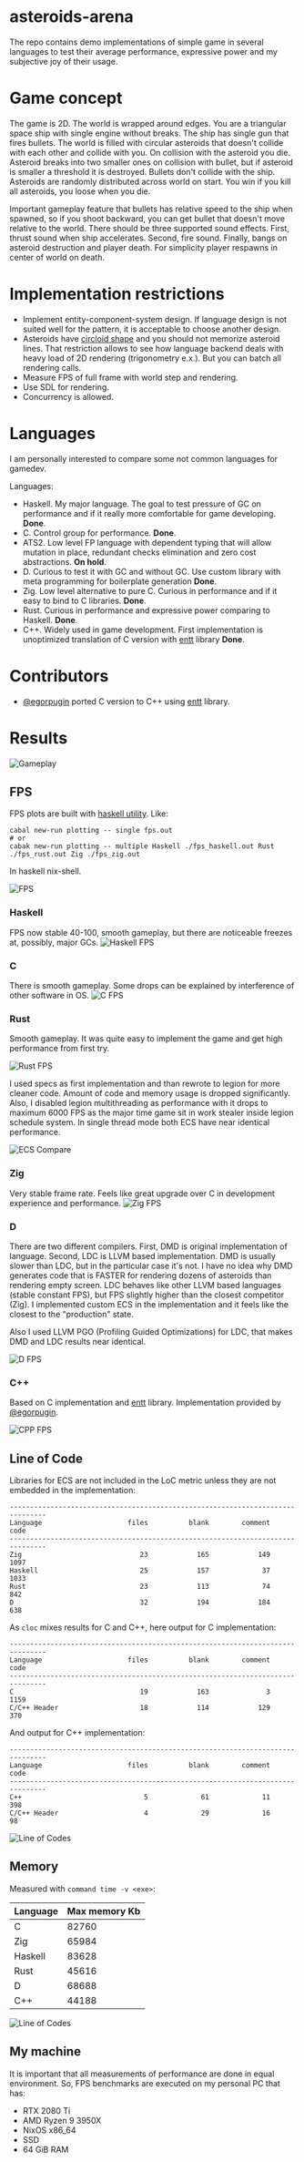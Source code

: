 # asteroids-arena

The repo contains demo implementations of simple game in several languages to test their average performance, expressive power and my subjective
joy of their usage.

# Game concept

The game is 2D. The world is wrapped around edges. You are a triangular space ship with single engine without breaks. The ship has single gun that fires bullets.
The world is filled with circular asteroids that doesn't collide with each other and collide with you. On collision with the asteroid
you die. Asteroid breaks into two smaller ones on collision with bullet, but if asteroid is smaller a threshold it is destroyed. Bullets
don't collide with the ship. Asteroids are randomly distributed across world on start. You win if you kill all asteroids, you loose when
you die.

Important gameplay feature that bullets has relative speed to the ship when spawned, so if you shoot backward, you can get bullet that doesn't move relative to
the world. There should be three supported sound effects. First, thrust sound when ship accelerates. Second, fire sound. Finally, bangs on asteroid destruction and player death. For simplicity player respawns in center of world on death.

# Implementation restrictions

* Implement entity-component-system design. If language design is not suited well for the pattern, it is acceptable to choose another design.
* Asteroids have [circloid shape](./c/asteroids/src/render.c#L35) and you should not memorize asteroid lines. That restriction allows to see how language backend
deals with heavy load of 2D rendering (trigonometry e.x.). But you can batch all rendering calls.
* Measure FPS of full frame with world step and rendering.
* Use SDL for rendering.
* Concurrency is allowed.

# Languages

I am personally interested to compare some not common languages for gamedev.

Languages:
- Haskell. My major language. The goal to test pressure of GC on performance and if it really more comfortable for game developing. **Done**.
- C. Control group for performance. **Done**.
- ATS2. Low level FP language with dependent typing that will allow mutation in place, redundant checks elimination and zero cost abstractions. **On hold**.
- D. Curious to test it with GC and without GC. Use custom library with meta programming for boilerplate generation **Done**.
- Zig. Low level alternative to pure C. Curious in performance and if it easy to bind to C libraries. **Done**.
- Rust. Curious in performance and expressive power comparing to Haskell. **Done**.
- С++. Widely used in game development. First implementation is unoptimized translation of C version with [entt](https://github.com/skypjack/entt) library **Done**.

# Contributors

- [@egorpugin](https://github.com/egorpugin) ported C version to C++ using [entt](https://github.com/skypjack/entt) library.

# Results

![Gameplay](./screenshots/c_001.png)

## FPS

FPS plots are built with [haskell utility](./haskell/plotting). Like:
```
cabal new-run plotting -- single fps.out
# or
cabak new-run plotting -- multiple Haskell ./fps_haskell.out Rust ./fps_rust.out Zig ./fps_zig.out
```
In haskell nix-shell.

![FPS](./fps_many.png)

### Haskell
FPS now stable 40-100, smooth gameplay, but there are noticeable freezes at, possibly, major GCs.
![Haskell FPS](./haskell/fps.png)

### C
There is smooth gameplay. Some drops can be explained by interference of other software in OS.
![C FPS](./c/asteroids/fps.png)

### Rust
Smooth gameplay. It was quite easy to implement the game and get high performance from first try.

![Rust FPS](./rust/fps.png)

I used specs as first implementation and than rewrote to legion for more cleaner code. Amount of code
and memory usage is dropped significantly. Also, I disabled legion multithreading as performance
with it drops to maximum 6000 FPS as the major time game sit in work stealer inside legion schedule system.
In single thread mode both ECS have near identical performance.

![ECS Compare](./rust/asteroids/ecs_compare.png)

### Zig
Very stable frame rate. Feels like great upgrade over C in development experience and performance.
![Zig FPS](./zig/asteroids/fps.png)

### D
There are two different compilers. First, DMD is original implementation of language. Second, LDC is
LLVM based implementation. DMD is usually slower than LDC, but in the particular case it's not. I have
no idea why DMD generates code that is FASTER for rendering dozens of asteroids than rendering empty screen.
LDC behaves like other LLVM based languages (stable constant FPS), but FPS slightly higher than the closest competitor (Zig).
I implemented custom ECS in the implementation and it feels like the closest to the "production" state.

Also I used LLVM PGO (Profiling Guided Optimizations) for LDC, that makes DMD and LDC results near identical.

![D FPS](./d/asteroids/fps_many.png)

### C++

Based on C implementation and [entt](https://github.com/skypjack/entt) library. Implementation provided by [@egorpugin](https://github.com/egorpugin).

![CPP FPS](./cpp/asteroids/fps.png)

## Line of Code

Libraries for ECS are not included in the LoC metric unless they are not embedded in the implementation:
```
-------------------------------------------------------------------------------
Language                     files          blank        comment           code
-------------------------------------------------------------------------------
Zig                             23            165            149           1097
Haskell                         25            157             37           1033
Rust                            23            113             74            842
D                               32            194            184            638
```

As `cloc` mixes results for C and C++, here output for C implementation:
```
-------------------------------------------------------------------------------
Language                     files          blank        comment           code
-------------------------------------------------------------------------------
C                               19            163              3           1159
C/C++ Header                    18            114            129            370

```

And output for C++ implementation:
```
-------------------------------------------------------------------------------
Language                     files          blank        comment           code
-------------------------------------------------------------------------------
C++                              5             61             11            398
C/C++ Header                     4             29             16             98
```

![Line of Codes](./code_lines.png)

## Memory

Measured with `command time -v <exe>`:

| Language | Max memory Kb |
|----------|---------------|
| C        | 82760         |
| Zig      | 65984         |
| Haskell  | 83628         |
| Rust     | 45616         |
| D        | 68688         |
| C++      | 44188         |

![Line of Codes](./memory.png)

## My machine

It is important that all measurements of performance are done in equal environment. So, FPS benchmarks are executed on my personal PC that has:
* RTX 2080 Ti
* AMD Ryzen 9 3950X
* NixOS x86_64  
* SSD
* 64 GiB RAM
